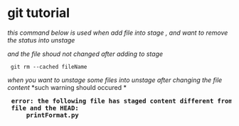  # git tutorial
 *this command below is used when add file into stage , and want to remove the status into unstage*
 
 *and the file shoud not changed after adding to stage*
 
     git rm --cached fileName

 *when you want to unstage some files into unstage after changing the file content*
 *such warning should occured *
 <pre>
 <b>error: the following file has staged content different from both the
 file and the HEAD:
     printFormat.py
 </b>
 </pre>
